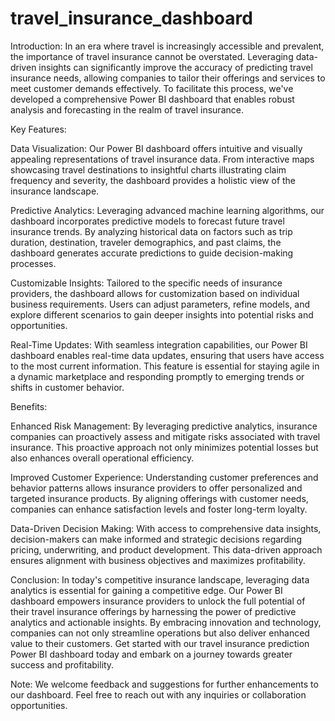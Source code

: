 # travel_insurance_dashboard
Introduction:
In an era where travel is increasingly accessible and prevalent, the importance of travel insurance cannot be overstated. Leveraging data-driven insights can significantly improve the accuracy of predicting travel insurance needs, allowing companies to tailor their offerings and services to meet customer demands effectively. To facilitate this process, we've developed a comprehensive Power BI dashboard that enables robust analysis and forecasting in the realm of travel insurance.

Key Features:

Data Visualization: Our Power BI dashboard offers intuitive and visually appealing representations of travel insurance data. From interactive maps showcasing travel destinations to insightful charts illustrating claim frequency and severity, the dashboard provides a holistic view of the insurance landscape.

Predictive Analytics: Leveraging advanced machine learning algorithms, our dashboard incorporates predictive models to forecast future travel insurance trends. By analyzing historical data on factors such as trip duration, destination, traveler demographics, and past claims, the dashboard generates accurate predictions to guide decision-making processes.

Customizable Insights: Tailored to the specific needs of insurance providers, the dashboard allows for customization based on individual business requirements. Users can adjust parameters, refine models, and explore different scenarios to gain deeper insights into potential risks and opportunities.

Real-Time Updates: With seamless integration capabilities, our Power BI dashboard enables real-time data updates, ensuring that users have access to the most current information. This feature is essential for staying agile in a dynamic marketplace and responding promptly to emerging trends or shifts in customer behavior.

Benefits:

Enhanced Risk Management: By leveraging predictive analytics, insurance companies can proactively assess and mitigate risks associated with travel insurance. This proactive approach not only minimizes potential losses but also enhances overall operational efficiency.

Improved Customer Experience: Understanding customer preferences and behavior patterns allows insurance providers to offer personalized and targeted insurance products. By aligning offerings with customer needs, companies can enhance satisfaction levels and foster long-term loyalty.

Data-Driven Decision Making: With access to comprehensive data insights, decision-makers can make informed and strategic decisions regarding pricing, underwriting, and product development. This data-driven approach ensures alignment with business objectives and maximizes profitability.

Conclusion:
In today's competitive insurance landscape, leveraging data analytics is essential for gaining a competitive edge. Our Power BI dashboard empowers insurance providers to unlock the full potential of their travel insurance offerings by harnessing the power of predictive analytics and actionable insights. By embracing innovation and technology, companies can not only streamline operations but also deliver enhanced value to their customers. Get started with our travel insurance prediction Power BI dashboard today and embark on a journey towards greater success and profitability.

Note: We welcome feedback and suggestions for further enhancements to our dashboard. Feel free to reach out with any inquiries or collaboration opportunities.
